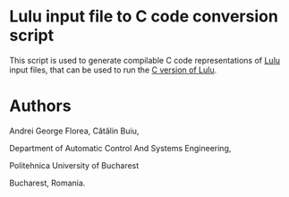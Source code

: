 # Lulu input file to C code conversion script
This script is used to generate compilable C code representations of [Lulu](https://github.com/andrei91ro/lulu_pcol_sim) input files, that can be used to run the [C version of Lulu](https://github.com/andrei91ro/lulu_pcol_sim_c).

# Authors
Andrei George Florea, Cătălin Buiu,

Department of Automatic Control And Systems Engineering,

Politehnica University of Bucharest

Bucharest, Romania.
